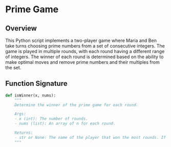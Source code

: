 # Prime Game

## Overview

This Python script implements a two-player game where Maria and Ben take turns choosing prime numbers from a set of consecutive integers. The game is played in multiple rounds, with each round having a different range of integers. The winner of each round is determined based on the ability to make optimal moves and remove prime numbers and their multiples from the set.

## Function Signature

```python
def isWinner(x, nums):
    """
    Determine the winner of the prime game for each round.

    Args:
    - x (int): The number of rounds.
    - nums (list): An array of n for each round.

    Returns:
    - str or None: The name of the player that won the most rounds. If the winner cannot be determined, return None.
    """
    

